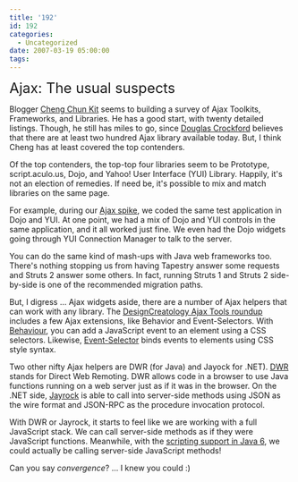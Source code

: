 ```yaml
---
title: '192'
id: 192
categories:
  - Uncategorized
date: 2007-03-19 05:00:00
tags:
---
```


<span style="font-size:180%;">Ajax: The usual suspects</span>

Blogger [Cheng Chun Kit](http://jaycck.blogspot.com/2007/03/wk-8-full-list-of-ajax.html) seems to building a survey of Ajax Toolkits, Frameworks, and Libraries. He has a good start, with twenty detailed listings. Though, he still has miles to go, since [Douglas Crockford](http://jroller.com/page/TedHusted?entry=crockford_clips) believes that there are at least two hundred Ajax library available today. But, I think Cheng has at least covered the top contenders.

Of the top contenders, the top-top four libraries seem to be Prototype, script.aculo.us, Dojo, and Yahoo! User Interface (YUI) Library. Happily, it's not an election of remedies. If need be, it's possible to mix and match libraries on the same page. 

For example, during our [Ajax spike](http://www.blogger.com/%20http://jroller.com/page/TedHusted?entry=spike), we coded the same test application in Dojo and YUI. At one point, we had a mix of Dojo and YUI controls in the same application, and it all worked just fine. We even had the Dojo widgets going through YUI Connection Manager to talk to the server.

You can do the same kind of mash-ups with Java web frameworks too. There's nothing stopping us from having Tapestry answer some requests and Struts 2 answer some others. In fact, running Struts 1 and Struts 2 side-by-side is one of the recommended migration paths. 

But, I digress ... Ajax widgets aside, there are a number of Ajax helpers that can work with any library. The [DesignCreatology  Ajax Tools roundup](http://designcreatology.wordpress.com/2007/03/12/ajax-tools/) includes a few Ajax extensions, like Behavior and Event-Selectors. With [Behaviour](http://bennolan.com/behaviour/), you can add a JavaScript event to an element using a CSS selectors. Likewise, [Event-Selector](http://encytemedia.com/event-selectors/) binds events to elements using CSS style syntax.

Two other nifty Ajax helpers are DWR (for Java) and Jayock for .NET). [DWR](https://dwr.dev.java.net/) stands for Direct Web Remoting. DWR allows code in a browser to use Java functions running on a web server just as if it was in the browser. On the .NET side, [Jayrock](http://jayrock.berlios.de/) is able to call into server-side methods using JSON as the wire format and JSON-RPC as the procedure invocation protocol.

With DWR or Jayrock, it starts to feel like we are working with a full JavaScript stack. We can call server-side methods as if they were JavaScript functions. Meanwhile, with the [scripting support in Java 6](http://www.onjava.com/pub/a/onjava/2006/04/26/mustang-meets-rhino-java-se-6-scripting.html), we could actually be calling server-side JavaScript methods!

Can you say _convergence_? ... I knew you could :)